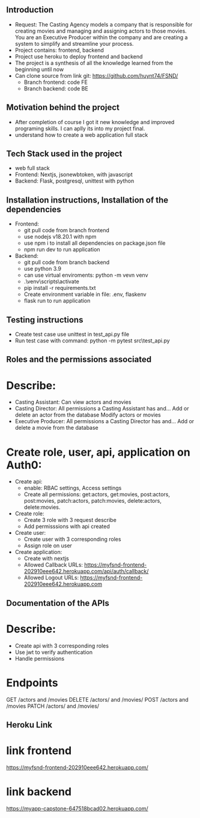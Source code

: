 ## Introduction
- Request: The Casting Agency models a company that is responsible for creating movies and managing and assigning actors to those movies. You are an Executive Producer within the company and are creating a system to simplify and streamline your process.
- Project contains: frontend, backend
- Project use heroku to deploy frontend and backend
- The project is a synthesis of all the knowledge learned from the beginning until now
- Can clone source from link git: https://github.com/huynt74/FSND/
    + Branch frontend: code FE
    + Branch backend: code BE
## Motivation behind the project
- After completion of course I got it new knowledge and improved programing skills. I can aplly its into my project final.
- understand how to create a web application full stack
## Tech Stack used in the project
- web full stack
- Frontend: Nextjs, jsonewbtoken, with javascript
- Backend: Flask, postgresql, unittest with python

## Installation instructions, Installation of the dependencies
- Frontend: 
    + git pull code from branch frontend
    + use nodejs v18.20.1 with npm 
    + use npm i to install all dependencies on package.json file
    + npm run dev to run application
- Backend:
    + git pull code from branch backend
    + use python 3.9
    + can use virtual enviroments: python -m vevn venv
    + .\venv\scripts\activate 
    + pip install -r requirements.txt 
    + Create environment variable in file: .env, flaskenv
    + flask run to run application

## Testing instructions
- Create test case use unittest in test_api.py file
- Run test case with command: python -m pytest src\test_api.py

## Roles and the permissions associated
# Describe:
- Casting Assistant:
    Can view actors and movies
- Casting Director:
    All permissions a Casting Assistant has and…
    Add or delete an actor from the database
Modify actors or movies
- Executive Producer:
    All permissions a Casting Director has and…
    Add or delete a movie from the database
# Create role, user, api, application on Auth0:
- Create api: 
    + enable: RBAC settings, Access settings
    + Create all permissions: get:actors, get:movies, post:actors, post:movies, patch:actors, patch:movies, delete:actors, delete:movies.
- Create role: 
    + Create 3 role with 3 request describe
    + Add permisssions with api created
- Create user:
    + Create user with 3 corresponding roles
    + Assign role on user
- Create application:
    + Create with nextjs
    + Allowed Callback URLs: https://myfsnd-frontend-202910eee642.herokuapp.com/api/auth/callback/
    + Allowed Logout URLs: https://myfsnd-frontend-202910eee642.herokuapp.com

## Documentation of the APIs
# Describe:
- Create api with 3 corresponding roles
- Use jwt to verify authentication
- Handle permissions
# Endpoints
GET /actors and /movies
DELETE /actors/ and /movies/
POST /actors and /movies 
PATCH /actors/<id> and /movies/<id>

## Heroku Link
# link frontend
https://myfsnd-frontend-202910eee642.herokuapp.com/
# link backend
https://myapp-capstone-647518bcad02.herokuapp.com/